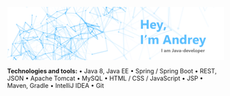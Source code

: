 ![Image](https://github.com/shtunder/shtunder/blob/master/andrey.png)

**Technologies and tools:**
• Java 8, Java EE
• Spring / Spring Boot
• REST, JSON
• Apache Tomcat
• MySQL
• HTML / CSS / JavaScript
• JSP
• Maven, Gradle
• IntelliJ IDEA
• Git 
<!--
**shtunder/shtunder** is a ✨ _special_ ✨ repository because its `README.md` (this file) appears on your GitHub profile.

Here are some ideas to get you started:

- 🔭 I’m currently working on ...
- 🌱 I’m currently learning ...
- 👯 I’m looking to collaborate on ...
- 🤔 I’m looking for help with ...
- 💬 Ask me about ...
- 📫 How to reach me: ...
- 😄 Pronouns: ...
- ⚡ Fun fact: ...
-->
